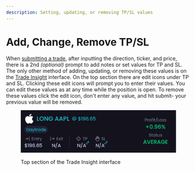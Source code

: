 ```yaml
---
description: Setting, updating, or removing TP/SL values
---
```


# Add, Change, Remove TP/SL

When [submitting a trade](./), after inputting the direction, ticker, and price, there is a 2nd _(optional)_ prompt to add notes or set values for TP and SL. The only other method of adding, updating, or removing these values is on the [Trade Insight](../../info/readme/user-interfaces-overview.md#trade-insight) interface. On the top section there are edit icons under TP and SL. Clicking these edit icons will prompt you to enter their values. You can edit these values as at any time while the position is open. To remove these values click the edit icon, don't enter any value, and hit submit- your previous value will be removed.

<figure><img src="../../.gitbook/assets/image (261).png" alt=""><figcaption><p>Top section of the Trade Insight interface</p></figcaption></figure>
